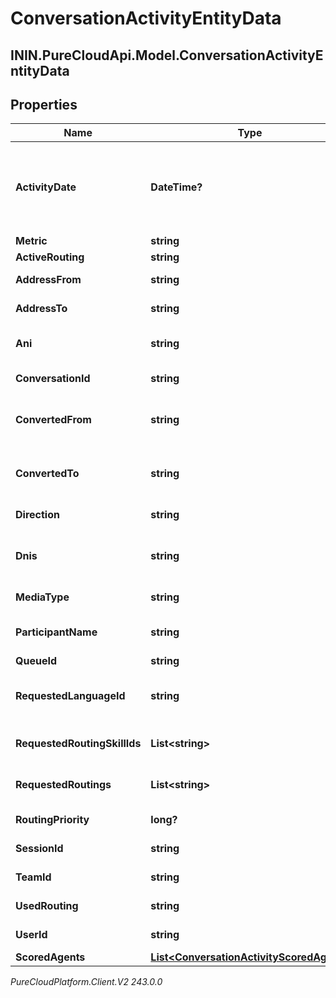# ConversationActivityEntityData

## ININ.PureCloudApi.Model.ConversationActivityEntityData

## Properties

|Name | Type | Description | Notes|
|------------ | ------------- | ------------- | -------------|
| **ActivityDate** | **DateTime?** | The time at which the activity was observed. Date time is represented as an ISO-8601 string. For example: yyyy-MM-ddTHH:mm:ss[.mmm]Z | |
| **Metric** | **string** | Activity metric | [optional] |
| **ActiveRouting** | **string** | Active routing method | [optional] |
| **AddressFrom** | **string** | The address that initiated an action | [optional] |
| **AddressTo** | **string** | The address receiving an action | [optional] |
| **Ani** | **string** | Automatic Number Identification (caller&#39;s number) | [optional] |
| **ConversationId** | **string** | Unique identifier for the conversation | [optional] |
| **ConvertedFrom** | **string** | Session media type that was converted from in case of a media type conversion | [optional] |
| **ConvertedTo** | **string** | Session media type that was converted to in case of a media type conversion | [optional] |
| **Direction** | **string** | The direction of the communication | [optional] |
| **Dnis** | **string** | Dialed number identification service (number dialed by the calling party) | [optional] |
| **MediaType** | **string** | The session media type | [optional] |
| **ParticipantName** | **string** | A human readable name identifying the participant | [optional] |
| **QueueId** | **string** | Queue identifier | [optional] |
| **RequestedLanguageId** | **string** | Unique identifier for the language requested for an interaction | [optional] |
| **RequestedRoutingSkillIds** | **List&lt;string&gt;** | Unique identifier(s) for skill(s) requested for an interaction | [optional] |
| **RequestedRoutings** | **List&lt;string&gt;** | Routing type(s) for requested/attempted routing methods. | [optional] |
| **RoutingPriority** | **long?** | Routing priority for the current interaction | [optional] |
| **SessionId** | **string** | The unique identifier of this session | [optional] |
| **TeamId** | **string** | The team ID the user is a member of | [optional] |
| **UsedRouting** | **string** | Complete routing method | [optional] |
| **UserId** | **string** | Unique identifier for the user | [optional] |
| **ScoredAgents** | [**List&lt;ConversationActivityScoredAgent&gt;**](ConversationActivityScoredAgent) | Scored agents | [optional] |



_PureCloudPlatform.Client.V2 243.0.0_
